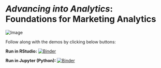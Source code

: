 # *Advancing into Analytics*: Foundations for Marketing Analytics

![Image](images/cover-image.png)

Follow along with the demos by clicking below buttons:

**Run in RStudio:** [![Binder](https://mybinder.org/badge_logo.svg)](https://mybinder.org/v2/gh/stringfestdata/aina-marketing-foundations/HEAD?urlpath=rstudio)

**Run in Jupyter (Python):** [![Binder](https://mybinder.org/badge_logo.svg)](https://mybinder.org/v2/gh/stringfestdata/aina-marketing-foundations/HEAD)
